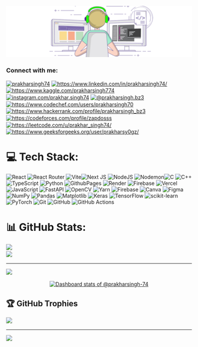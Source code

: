 ![Header](https://raw.githubusercontent.com/leorrose/leorrose/master/readme_header.gif "Header")

<h3 align="left">Connect with me:</h3>
<p align="left">
<a href="https://twitter.com/prakharsingh74" target="blank"><img align="center" src="https://raw.githubusercontent.com/rahuldkjain/github-profile-readme-generator/master/src/images/icons/Social/twitter.svg" alt="prakharsingh74" height="30" width="40" /></a>
<a href="https://linkedin.com/in/https://www.linkedin.com/in/prakharsingh74/" target="blank"><img align="center" src="https://raw.githubusercontent.com/rahuldkjain/github-profile-readme-generator/master/src/images/icons/Social/linked-in-alt.svg" alt="https://www.linkedin.com/in/prakharsingh74/" height="30" width="40" /></a>
<a href="https://kaggle.com/https://www.kaggle.com/prakharsingh774" target="blank"><img align="center" src="https://raw.githubusercontent.com/rahuldkjain/github-profile-readme-generator/master/src/images/icons/Social/kaggle.svg" alt="https://www.kaggle.com/prakharsingh774" height="30" width="40" /></a>
<a href="https://instagram.com/instagram.com/prakhar.singh74" target="blank"><img align="center" src="https://raw.githubusercontent.com/rahuldkjain/github-profile-readme-generator/master/src/images/icons/Social/instagram.svg" alt="instagram.com/prakhar.singh74" height="30" width="40" /></a>
<a href="https://medium.com/@prakharsingh.bz3" target="blank"><img align="center" src="https://raw.githubusercontent.com/rahuldkjain/github-profile-readme-generator/master/src/images/icons/Social/medium.svg" alt="@prakharsingh.bz3" height="30" width="40" /></a>
<a href="https://www.codechef.com/users/https://www.codechef.com/users/prakharsingh70" target="blank"><img align="center" src="https://cdn.jsdelivr.net/npm/simple-icons@3.1.0/icons/codechef.svg" alt="https://www.codechef.com/users/prakharsingh70" height="30" width="40" /></a>
<a href="https://www.hackerrank.com/https://www.hackerrank.com/profile/prakharsingh_bz3" target="blank"><img align="center" src="https://raw.githubusercontent.com/rahuldkjain/github-profile-readme-generator/master/src/images/icons/Social/hackerrank.svg" alt="https://www.hackerrank.com/profile/prakharsingh_bz3" height="30" width="40" /></a>
<a href="https://codeforces.com/profile/https://codeforces.com/profile/zapdosss" target="blank"><img align="center" src="https://raw.githubusercontent.com/rahuldkjain/github-profile-readme-generator/master/src/images/icons/Social/codeforces.svg" alt="https://codeforces.com/profile/zapdosss" height="30" width="40" /></a>
<a href="https://www.leetcode.com/https://leetcode.com/u/prakhar_singh74/" target="blank"><img align="center" src="https://raw.githubusercontent.com/rahuldkjain/github-profile-readme-generator/master/src/images/icons/Social/leet-code.svg" alt="https://leetcode.com/u/prakhar_singh74/" height="30" width="40" /></a>
<a href="https://auth.geeksforgeeks.org/user/https://www.geeksforgeeks.org/user/prakharsy0gz/" target="blank"><img align="center" src="https://raw.githubusercontent.com/rahuldkjain/github-profile-readme-generator/master/src/images/icons/Social/geeks-for-geeks.svg" alt="https://www.geeksforgeeks.org/user/prakharsy0gz/" height="30" width="40" /></a>
</p>

# 💻 Tech Stack:
![React](https://img.shields.io/badge/react-%2320232a.svg?style=for-the-badge&logo=react&logoColor=%2361DAFB) ![React Router](https://img.shields.io/badge/React_Router-CA4245?style=for-the-badge&logo=react-router&logoColor=white) ![Vite](https://img.shields.io/badge/vite-%23646CFF.svg?style=for-the-badge&logo=vite&logoColor=white)![Next JS](https://img.shields.io/badge/Next-black?style=for-the-badge&logo=next.js&logoColor=white) ![NodeJS](https://img.shields.io/badge/node.js-6DA55F?style=for-the-badge&logo=node.js&logoColor=white) ![Nodemon](https://img.shields.io/badge/NODEMON-%23323330.svg?style=for-the-badge&logo=nodemon&logoColor=%BBDEAD)![C](https://img.shields.io/badge/c-%2300599C.svg?style=for-the-badge&logo=c&logoColor=white) ![C++](https://img.shields.io/badge/c++-%2300599C.svg?style=for-the-badge&logo=c%2B%2B&logoColor=white) ![TypeScript](https://img.shields.io/badge/typescript-%23007ACC.svg?style=for-the-badge&logo=typescript&logoColor=white) ![Python](https://img.shields.io/badge/python-3670A0?style=for-the-badge&logo=python&logoColor=ffdd54) ![GithubPages](https://img.shields.io/badge/github%20pages-121013?style=for-the-badge&logo=github&logoColor=white) ![Render](https://img.shields.io/badge/Render-%46E3B7.svg?style=for-the-badge&logo=render&logoColor=white) ![Firebase](https://img.shields.io/badge/firebase-%23039BE5.svg?style=for-the-badge&logo=firebase) ![Vercel](https://img.shields.io/badge/vercel-%23000000.svg?style=for-the-badge&logo=vercel&logoColor=white) ![JavaScript](https://img.shields.io/badge/javascript-%23323330.svg?style=for-the-badge&logo=javascript&logoColor=%23F7DF1E) ![FastAPI](https://img.shields.io/badge/FastAPI-005571?style=for-the-badge&logo=fastapi)  ![OpenCV](https://img.shields.io/badge/opencv-%23white.svg?style=for-the-badge&logo=opencv&logoColor=white)  ![Yarn](https://img.shields.io/badge/yarn-%232C8EBB.svg?style=for-the-badge&logo=yarn&logoColor=white)  ![Firebase](https://img.shields.io/badge/firebase-a08021?style=for-the-badge&logo=firebase&logoColor=ffcd34) ![Canva](https://img.shields.io/badge/Canva-%2300C4CC.svg?style=for-the-badge&logo=Canva&logoColor=white) ![Figma](https://img.shields.io/badge/figma-%23F24E1E.svg?style=for-the-badge&logo=figma&logoColor=white) ![NumPy](https://img.shields.io/badge/numpy-%23013243.svg?style=for-the-badge&logo=numpy&logoColor=white) ![Pandas](https://img.shields.io/badge/pandas-%23150458.svg?style=for-the-badge&logo=pandas&logoColor=white) ![Matplotlib](https://img.shields.io/badge/Matplotlib-%23ffffff.svg?style=for-the-badge&logo=Matplotlib&logoColor=black) ![Keras](https://img.shields.io/badge/Keras-%23D00000.svg?style=for-the-badge&logo=Keras&logoColor=white) ![TensorFlow](https://img.shields.io/badge/TensorFlow-%23FF6F00.svg?style=for-the-badge&logo=TensorFlow&logoColor=white) ![scikit-learn](https://img.shields.io/badge/scikit--learn-%23F7931E.svg?style=for-the-badge&logo=scikit-learn&logoColor=white) ![PyTorch](https://img.shields.io/badge/PyTorch-%23EE4C2C.svg?style=for-the-badge&logo=PyTorch&logoColor=white) ![Git](https://img.shields.io/badge/git-%23F05033.svg?style=for-the-badge&logo=git&logoColor=white) ![GitHub](https://img.shields.io/badge/github-%23121011.svg?style=for-the-badge&logo=github&logoColor=white) ![GitHub Actions](https://img.shields.io/badge/github%20actions-%232671E5.svg?style=for-the-badge&logo=githubactions&logoColor=white)

# 📊 GitHub Stats:
![](https://github-readme-stats.vercel.app/api?username=prakharsingh-74&theme=dark&hide_border=false&include_all_commits=false&count_private=false)<br/>
![](https://nirzak-streak-stats.vercel.app/?user=prakharsingh-74&theme=dark&hide_border=false)<br/>

---
[![](https://visitcount.itsvg.in/api?id=prakharsingh-74&icon=0&color=0)](https://visitcount.itsvg.in)

<a href="https://next.ossinsight.io/widgets/official/compose-user-dashboard-stats?user_id=148339919" target="_blank" style="display: block" align="center">
  <picture>
    <source media="(prefers-color-scheme: dark)" srcset="https://next.ossinsight.io/widgets/official/compose-user-dashboard-stats/thumbnail.png?user_id=148339919&image_size=auto&color_scheme=dark" width="771" height="auto">
    <img alt="Dashboard stats of @prakharsingh-74" src="https://next.ossinsight.io/widgets/official/compose-user-dashboard-stats/thumbnail.png?user_id=148339919&image_size=auto&color_scheme=light" width="771" height="auto">
  </picture>
</a>

<!-- Made with [OSS Insight](https://ossinsight.io/) -->

## 🏆 GitHub Trophies
![](https://github-profile-trophy.vercel.app/?username=prakharsingh-74&theme=radical&no-frame=false&no-bg=true&margin-w=4)

---
[![](https://visitcount.itsvg.in/api?id=prakharsingh-74&icon=0&color=11)](https://visitcount.itsvg.in)

<!-- Proudly created with GPRM ( https://gprm.itsvg.in ) -->
